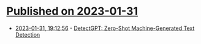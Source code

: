 # [Published on 2023-01-31](index.md)

* [2023-01-31, 19:12:56](https://news.ycombinator.com/item?id=34600232) - [DetectGPT: Zero-Shot Machine-Generated Text Detection](https://arxiv.org/abs/2301.11305)

